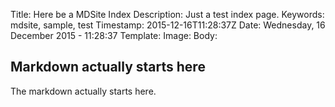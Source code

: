 Title: Here be a MDSite Index
Description: Just a test index page.
Keywords: mdsite, sample, test
Timestamp: 2015-12-16T11:28:37Z
Date: Wednesday, 16 December 2015 - 11:28:37
Template: 
Image: 
Body:
## Markdown actually starts here

The markdown actually starts here.
